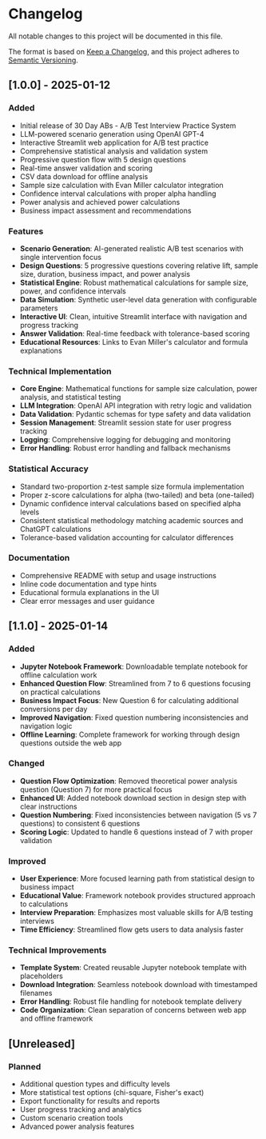 # Changelog

All notable changes to this project will be documented in this file.

The format is based on [Keep a Changelog](https://keepachangelog.com/en/1.0.0/),
and this project adheres to [Semantic Versioning](https://semver.org/spec/v2.0.0.html).

## [1.0.0] - 2025-01-12

### Added
- Initial release of 30 Day ABs - A/B Test Interview Practice System
- LLM-powered scenario generation using OpenAI GPT-4
- Interactive Streamlit web application for A/B test practice
- Comprehensive statistical analysis and validation system
- Progressive question flow with 5 design questions
- Real-time answer validation and scoring
- CSV data download for offline analysis
- Sample size calculation with Evan Miller calculator integration
- Confidence interval calculations with proper alpha handling
- Power analysis and achieved power calculations
- Business impact assessment and recommendations

### Features
- **Scenario Generation**: AI-generated realistic A/B test scenarios with single intervention focus
- **Design Questions**: 5 progressive questions covering relative lift, sample size, duration, business impact, and power analysis
- **Statistical Engine**: Robust mathematical calculations for sample size, power, and confidence intervals
- **Data Simulation**: Synthetic user-level data generation with configurable parameters
- **Interactive UI**: Clean, intuitive Streamlit interface with navigation and progress tracking
- **Answer Validation**: Real-time feedback with tolerance-based scoring
- **Educational Resources**: Links to Evan Miller's calculator and formula explanations

### Technical Implementation
- **Core Engine**: Mathematical functions for sample size calculation, power analysis, and statistical testing
- **LLM Integration**: OpenAI API integration with retry logic and validation
- **Data Validation**: Pydantic schemas for type safety and data validation
- **Session Management**: Streamlit session state for user progress tracking
- **Logging**: Comprehensive logging for debugging and monitoring
- **Error Handling**: Robust error handling and fallback mechanisms

### Statistical Accuracy
- Standard two-proportion z-test sample size formula implementation
- Proper z-score calculations for alpha (two-tailed) and beta (one-tailed)
- Dynamic confidence interval calculations based on specified alpha levels
- Consistent statistical methodology matching academic sources and ChatGPT calculations
- Tolerance-based validation accounting for calculator differences

### Documentation
- Comprehensive README with setup and usage instructions
- Inline code documentation and type hints
- Educational formula explanations in the UI
- Clear error messages and user guidance

## [1.1.0] - 2025-01-14

### Added
- **Jupyter Notebook Framework**: Downloadable template notebook for offline calculation work
- **Enhanced Question Flow**: Streamlined from 7 to 6 questions focusing on practical calculations
- **Business Impact Focus**: New Question 6 for calculating additional conversions per day
- **Improved Navigation**: Fixed question numbering inconsistencies and navigation logic
- **Offline Learning**: Complete framework for working through design questions outside the web app

### Changed
- **Question Flow Optimization**: Removed theoretical power analysis question (Question 7) for more practical focus
- **Enhanced UI**: Added notebook download section in design step with clear instructions
- **Question Numbering**: Fixed inconsistencies between navigation (5 vs 7 questions) to consistent 6 questions
- **Scoring Logic**: Updated to handle 6 questions instead of 7 with proper validation

### Improved
- **User Experience**: More focused learning path from statistical design to business impact
- **Educational Value**: Framework notebook provides structured approach to calculations
- **Interview Preparation**: Emphasizes most valuable skills for A/B testing interviews
- **Time Efficiency**: Streamlined flow gets users to data analysis faster

### Technical Improvements
- **Template System**: Created reusable Jupyter notebook template with placeholders
- **Download Integration**: Seamless notebook download with timestamped filenames
- **Error Handling**: Robust file handling for notebook template delivery
- **Code Organization**: Clean separation of concerns between web app and offline framework

## [Unreleased]

### Planned
- Additional question types and difficulty levels
- More statistical test options (chi-square, Fisher's exact)
- Export functionality for results and reports
- User progress tracking and analytics
- Custom scenario creation tools
- Advanced power analysis features


